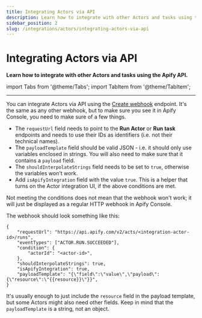 ```yaml
---
title: Integrating Actors via API
description: Learn how to integrate with other Actors and tasks using the Apify API.
sidebar_position: 2
slug: /integrations/actors/integrating-actors-via-api
---
```


# Integrating Actors via API

**Learn how to integrate with other Actors and tasks using the Apify API.**

import Tabs from '@theme/Tabs';
import TabItem from '@theme/TabItem';

---

You can integrate Actors via API using the [Create webhook](/api/v2#/reference/webhooks/webhook-collection/create-webhook) endpoint. It's the same as any other webhook, but to make sure you see it in Apify Console, you need to make sure of a few things.

* The `requestUrl` field needs to point to the **Run Actor** or **Run task** endpoints and needs to use their IDs as identifiers (i.e. not their technical names).
* The `payloadTemplate` field should be valid JSON - i.e. it should only use variables enclosed in strings. You will also need to make sure that it contains a `payload` field.
* The `shouldInterpolateStrings` field needs to be set to `true`, otherwise the variables won't work.
* Add `isApifyIntegration` field with the value `true`. This is a helper that turns on the Actor integration UI, if the above conditions are met.

Not meeting the conditions does not mean that the webhook won't work; it will just be displayed as a regular HTTP webhook in Apify Console.

The webhook should look something like this:

```json5
{
    "requestUrl": "https://api.apify.com/v2/acts/<integration-actor-id>/runs",
    "eventTypes": ["ACTOR.RUN.SUCCEEDED"],
    "condition": {
        "actorId": "<actor-id>",
    },
    "shouldInterpolateStrings": true,
    "isApifyIntegration": true,
    "payloadTemplate": "{\"field\":\"value\",\"payload\":{\"resource\":\"{{resource}}\"}}",
}
```

It's usually enough to just include the `resource` field in the payload template, but some Actors might also need other fields. Keep in mind that the `payloadTemplate` is a string, not an object.
